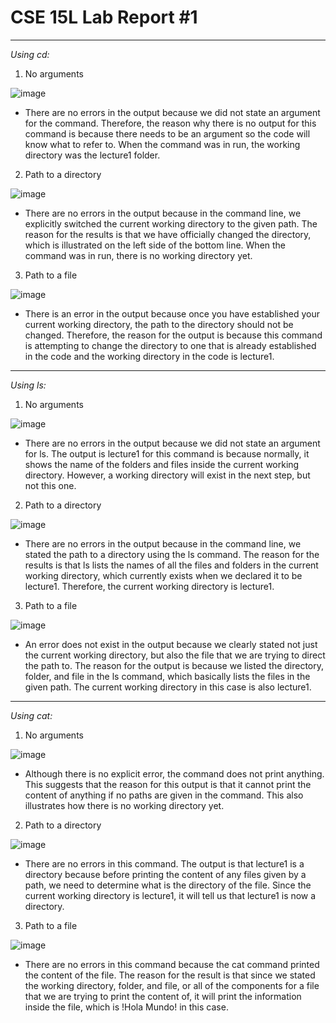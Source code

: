 # CSE 15L Lab Report #1

___

*Using cd:*
1. No arguments
  
![image](https://github.com/phantv04/cse15l-lab-reports/assets/146781799/335313c2-f5f7-4fb6-ab20-2991abd1fb12)
* There are no errors in the output because we did not state an argument for the command. Therefore, the reason why there is no output for this command is because there needs to be an argument so the code will know what to refer to. When the command was in run, the working directory was the lecture1 folder. 

2. Path to a directory
  
![image](https://github.com/phantv04/cse15l-lab-reports/assets/146781799/bb609b83-018b-4a04-af08-e3b65cd1a7ca)

* There are no errors in the output because in the command line, we explicitly switched the current working directory to the given path. The reason for the results is that we have officially changed the directory, which is illustrated on the left side of the bottom line.  When the command was in run, there is no working directory yet. 

3. Path to a file

![image](https://github.com/phantv04/cse15l-lab-reports/assets/146781799/f3ea6f05-e585-4fb5-9920-9ed7ca77a563)

* There is an error in the output because once you have established your current working directory, the path to the directory should not be changed. Therefore, the reason for the output is because this command is attempting to change the directory to one that is already established in the code and the working directory in the code is lecture1. 

___

*Using ls:*
1. No arguments
  
![image](https://github.com/phantv04/cse15l-lab-reports/assets/146781799/4b19ba38-866f-4d6b-8d24-2d0e65936f39)

* There are no errors in the output because we did not state an argument for ls. The output is lecture1 for this command is because normally, it shows the name of the folders and files inside the current working directory. However, a working directory will exist in the next step, but not this one. 
  
2. Path to a directory
  
![image](https://github.com/phantv04/cse15l-lab-reports/assets/146781799/c52aecef-003e-49f7-af6b-c4166b7ae580)

* There are no errors in the output because in the command line, we stated the path to a directory using the ls command. The reason for the results is that ls lists the names of all the files and folders in the current working directory, which currently exists when we declared it to be lecture1.  Therefore, the current working directory is lecture1. 
  
3. Path to a file
  
![image](https://github.com/phantv04/cse15l-lab-reports/assets/146781799/f032cdd3-13d1-4445-a533-962399a5b44a)

* An error does not exist in the output because we clearly stated not just the current working directory, but also the file that we are trying to direct the path to. The reason for the output is because we listed the directory, folder, and file in the ls command, which basically lists the files in the given path. The current working directory in this case is also lecture1.
___

*Using cat:*
1. No arguments

![image](https://github.com/phantv04/cse15l-lab-reports/assets/146781799/b550b74f-be99-4c8a-896e-04e4e9f8662d)

* Although there is no explicit error, the command does not print anything. This suggests that the reason for this output is that it cannot print the content of anything if no paths are given in the command. This also illustrates how there is no working directory yet.

2. Path to a directory

![image](https://github.com/phantv04/cse15l-lab-reports/assets/146781799/d88e4c47-5005-4c3d-9e96-66cea3f0d6d9)

* There are no errors in this command. The output is that lecture1 is a directory because before printing the content of any files given by a path, we need to determine what is the directory of the file. Since the current working directory is lecture1, it will tell us that lecture1 is now a directory.

3. Path to a file

![image](https://github.com/phantv04/cse15l-lab-reports/assets/146781799/0418bc54-1780-49b9-9ea5-7d14c71b1a3a)

* There are no errors in this command because the cat command printed the content of the file. The reason for the result is that since we stated the working directory, folder, and file, or all of the components for a file that we are trying to print the content of, it will print the information inside the file, which is !Hola Mundo! in this case.
